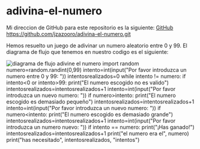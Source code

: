 # adivina-el-numero

Mi direccion de GitHub para este repositorio es la siguiente: [GitHub](https://github.com/jzazooro/adivina-el-numero.git)
https://github.com/jzazooro/adivina-el-numero.git

Hemos resuelto un juego de adivinar un numero aleatorio entre 0 y 99.
El diagrama de flujo que tenemos en nuestro codigo es el siguiente: 

![diagrama de flujo adivine el numero](/jzazooro/divina-el-numero/2.2DIAGRAMADEFLUJOADIVINAELNUMERO.jpeg)
import random
numero=random.randint(0,99)
intento=int(input("Por favor introduzca un numero entre 0 y 99: "))
intentosrealizados=0
while intento != numero:
    if intento<0 or intento>99:
        print("El numero escogido no es valido")
        intentosrealizados=intentosrealizados+1
        intento=int(input("Por favor introduzca un nuevo numero: "))
    if numero>intento:
        print("El numero escogido es demasiado pequeño")
        intentosrealizados=intentosrealizados+1
        intento=int(input("Por favor introduzca un nuevo numero: "))
    if numero<intento:
        print("El numero escogido es demasiado grande")
        intentosrealizados=intentosrealizados+1
        intento=int(input("Por favor introduzca un numero nuevo: "))
if intento == numero:
    print("¡Has ganado!")
    intentosrealizados=intentosrealizados+1
    print("el numero era el", numero)
    print("has necesitado", intentosrealizados, "intentos")
